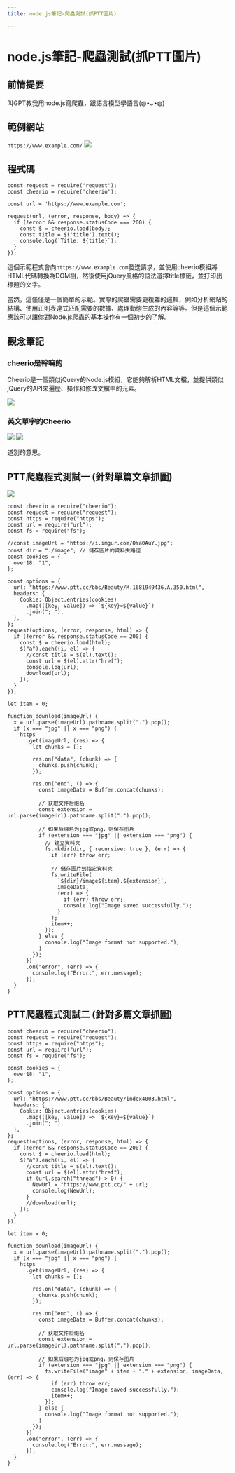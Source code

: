 ```yaml
---
title: node.js筆記-爬蟲測試(抓PTT圖片)

---
```


# node.js筆記-爬蟲測試(抓PTT圖片)

## 前情提要

叫GPT教我用node.js寫爬蟲，跟語言模型學語言(◍•ᴗ•◍)

## 範例網站

`https://www.example.com/`
![](https://i.imgur.com/J1y9CzY.png)

## 程式碼
```
const request = require('request');
const cheerio = require('cheerio');

const url = 'https://www.example.com';

request(url, (error, response, body) => {
  if (!error && response.statusCode === 200) {
    const $ = cheerio.load(body);
    const title = $('title').text();
    console.log(`Title: ${title}`);
  }
});
```
這個示範程式會向`https://www.example.com`發送請求，並使用cheerio模組將HTML代碼轉換為DOM樹，然後使用jQuery風格的語法選擇title標籤，並打印出標題的文字。

當然，這僅僅是一個簡單的示範。實際的爬蟲需要更複雜的邏輯，例如分析網站的結構、使用正則表達式匹配需要的數據、處理動態生成的內容等等。但是這個示範應該可以讓你對Node.js爬蟲的基本操作有一個初步的了解。





## 觀念筆記

### cheerio是幹嘛的 

Cheerio是一個類似jQuery的Node.js模組，它能夠解析HTML文檔，並提供類似jQuery的API來遍歷、操作和修改文檔中的元素。

![](https://i.imgur.com/MUhcF19.png)

### 英文單字的Cheerio

![](https://i.imgur.com/XboowZ4.png)
![](https://i.imgur.com/I4SdRyH.png)

道別的意思。

## PTT爬蟲程式測試一 (針對單篇文章抓圖)
![](https://i.imgur.com/ZeJP53h.png)


```
const cheerio = require("cheerio");
const request = require("request");
const https = require("https");
const url = require("url");
const fs = require("fs");

//const imageUrl = "https://i.imgur.com/OYa0AuY.jpg";
const dir = "./image"; // 儲存圖片的資料夾路徑
const cookies = {
  over18: "1",
};

const options = {
  url: "https://www.ptt.cc/bbs/Beauty/M.1681949436.A.350.html",
  headers: {
    Cookie: Object.entries(cookies)
      .map(([key, value]) => `${key}=${value}`)
      .join("; "),
  },
};
request(options, (error, response, html) => {
  if (!error && response.statusCode == 200) {
    const $ = cheerio.load(html);
    $("a").each((i, el) => {
      //const title = $(el).text();
      const url = $(el).attr("href");
      console.log(url);
      download(url);
    });
  }
});

let item = 0;

function download(imageUrl) {
  x = url.parse(imageUrl).pathname.split(".").pop();
  if (x === "jpg" || x === "png") {
    https
      .get(imageUrl, (res) => {
        let chunks = [];

        res.on("data", (chunk) => {
          chunks.push(chunk);
        });

        res.on("end", () => {
          const imageData = Buffer.concat(chunks);

          // 获取文件后缀名
          const extension = url.parse(imageUrl).pathname.split(".").pop();

          // 如果后缀名为jpg或png，则保存图片
          if (extension === "jpg" || extension === "png") {
            // 建立資料夾
            fs.mkdir(dir, { recursive: true }, (err) => {
              if (err) throw err;

              // 儲存圖片到指定資料夾
              fs.writeFile(
                `${dir}/image${item}.${extension}`,
                imageData,
                (err) => {
                  if (err) throw err;
                  console.log("Image saved successfully.");
                }
              );
              item++;
            });
          } else {
            console.log("Image format not supported.");
          }
        });
      })
      .on("error", (err) => {
        console.log("Error:", err.message);
      });
  }
}

```

## PTT爬蟲程式測試二 (針對多篇文章抓圖)

```
const cheerio = require("cheerio");
const request = require("request");
const https = require("https");
const url = require("url");
const fs = require("fs");

const cookies = {
  over18: "1",
};

const options = {
  url: "https://www.ptt.cc/bbs/Beauty/index4003.html",
  headers: {
    Cookie: Object.entries(cookies)
      .map(([key, value]) => `${key}=${value}`)
      .join("; "),
  },
};
request(options, (error, response, html) => {
  if (!error && response.statusCode == 200) {
    const $ = cheerio.load(html);
    $("a").each((i, el) => {
      //const title = $(el).text();
      const url = $(el).attr("href");
      if (url.search("thread") > 0) {
        NewUrl = "https://www.ptt.cc/" + url;
        console.log(NewUrl);
      }
      //download(url);
    });
  }
});

let item = 0;

function download(imageUrl) {
  x = url.parse(imageUrl).pathname.split(".").pop();
  if (x === "jpg" || x === "png") {
    https
      .get(imageUrl, (res) => {
        let chunks = [];

        res.on("data", (chunk) => {
          chunks.push(chunk);
        });

        res.on("end", () => {
          const imageData = Buffer.concat(chunks);

          // 获取文件后缀名
          const extension = url.parse(imageUrl).pathname.split(".").pop();

          // 如果后缀名为jpg或png，则保存图片
          if (extension === "jpg" || extension === "png") {
            fs.writeFile("image" + item + "." + extension, imageData, (err) => {
              if (err) throw err;
              console.log("Image saved successfully.");
              item++;
            });
          } else {
            console.log("Image format not supported.");
          }
        });
      })
      .on("error", (err) => {
        console.log("Error:", err.message);
      });
  }
}

```